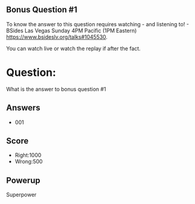 ## Bonus Question #1

To know the answer to this question requires
watching - and listening to! -
BSides Las Vegas Sunday 4PM Pacific (1PM Eastern)
https://www.bsideslv.org/talks#1045530.

You can watch live or watch the replay
if after the fact.

# Question:
What is the answer to bonus question #1

## Answers
* 001

## Score
- Right:1000
- Wrong:500

## Powerup
Superpower
